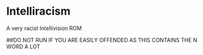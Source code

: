 # Intelliracism
A very racist Intellivision ROM

##DO NOT RUN IF YOU ARE EASILY OFFENDED AS THIS CONTAINS THE N WORD A LOT
